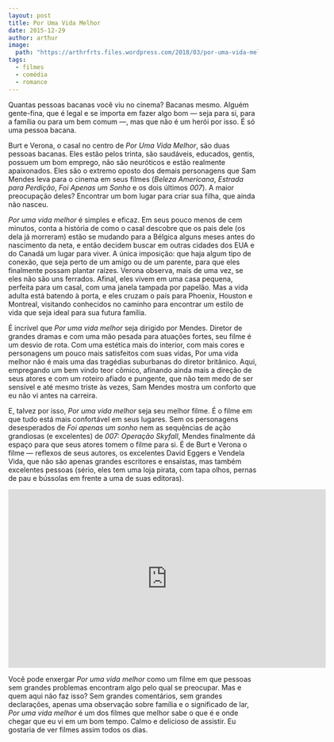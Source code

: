```yaml
---
layout: post
title: Por Uma Vida Melhor
date: 2015-12-29
author: arthur
image:
  path: "https://arthrfrts.files.wordpress.com/2018/03/por-uma-vida-melhor.jpg"
tags:
  - filmes
  - comédia
  - romance
---
```


Quantas pessoas bacanas você viu no cinema? Bacanas mesmo. Alguém gente-fina, que é legal e se importa em fazer algo bom — seja para si, para a família ou para um bem comum —, mas que não é um herói por isso. É só uma pessoa bacana.

Burt e Verona, o casal no centro de _Por Uma Vida Melhor_, são duas pessoas bacanas. Eles estão pelos trinta, são saudáveis, educados, gentis, possuem um bom emprego, não são neuróticos e estão realmente apaixonados. Eles são o extremo oposto dos demais personagens que Sam Mendes leva para o cinema em seus filmes (_Beleza Americana_, _Estrada para Perdição_, _Foi Apenas um Sonho_ e os dois últimos _007_). A maior preocupação deles? Encontrar um bom lugar para criar sua filha, que ainda não nasceu.

_Por uma vida melhor_ é simples e eficaz. Em seus pouco menos de cem minutos, conta a história de como o casal descobre que os pais dele (os dela já morreram) estão se mudando para a Bélgica alguns meses antes do nascimento da neta, e então decidem buscar em outras cidades dos EUA e do Canadá um lugar para viver. A única imposição: que haja algum tipo de conexão, que seja perto de um amigo ou de um parente, para que eles finalmente possam plantar raízes. Verona observa, mais de uma vez, se eles não são uns ferrados. Afinal, eles vivem em uma casa pequena, perfeita para um casal, com uma janela tampada por papelão. Mas a vida adulta está batendo à porta, e eles cruzam o país para Phoenix, Houston e Montreal, visitando conhecidos no caminho para encontrar um estilo de vida que seja ideal para sua futura família.

É incrível que _Por uma vida melhor_ seja dirigido por Mendes. Diretor de grandes dramas e com uma mão pesada para atuações fortes, seu filme é um desvio de rota. Com uma estética mais do interior, com mais cores e personagens um pouco mais satisfeitos com suas vidas, Por uma vida melhor não é mais uma das tragédias suburbanas do diretor britânico. Aqui, empregando um bem vindo teor cômico, afinando ainda mais a direção de seus atores e com um roteiro afiado e pungente, que não tem medo de ser sensível e até mesmo triste às vezes, Sam Mendes mostra um conforto que eu não vi antes na carreira.

E, talvez por isso, _Por uma vida melhor_ seja seu melhor filme. É o filme em que tudo está mais confortável em seus lugares. Sem os personagens desesperados de _Foi apenas um sonho_ nem as sequências de ação grandiosas (e excelentes) de _007: Operação Skyfall_, Mendes finalmente dá espaço para que seus atores tomem o filme para si. É de Burt e Verona o filme — reflexos de seus autores, os excelentes David Eggers e Vendela Vida, que não são apenas grandes escritores e ensaístas, mas também excelentes pessoas (sério, eles tem uma loja pirata, com tapa olhos, pernas de pau e bússolas em frente a uma de suas editoras).

<iframe width="640" height="360" src="https://www.youtube.com/embed/Hp_ZwQH2nfI" frameborder="0" allow="autoplay; encrypted-media" allowfullscreen></iframe>

Você pode enxergar _Por uma vida melhor_ como um filme em que pessoas sem grandes problemas encontram algo pelo qual se preocupar. Mas e quem aqui não faz isso? Sem grandes comentários, sem grandes declarações, apenas uma observação sobre família e o significado de lar, _Por uma vida melhor_ é um dos filmes que melhor sabe o que é e onde chegar que eu vi em um bom tempo. Calmo e delicioso de assistir. Eu gostaria de ver filmes assim todos os dias.
